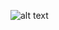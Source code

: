 ![alt text](https://theCaseFor.github.io/MyS.jpeg)


<html>
  <body>
    <p>
    </p>
  </body>
</html>



